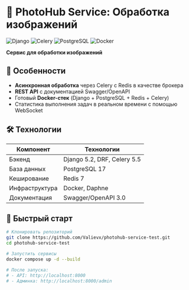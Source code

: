 # 🚀 PhotoHub Service: Обработка изображений

![Django](https://img.shields.io/badge/Django-5.2-green)
![Celery](https://img.shields.io/badge/Celery-5.5-blue)
![PostgreSQL](https://img.shields.io/badge/PostgreSQL-17-purple)
![Docker](https://img.shields.io/badge/Docker-25.0-cyan)

**Сервис для обработки изображений**

## 🌟 Особенности

- **Асинхронная обработка** через Celery с Redis в качестве брокера
- **REST API** с документацией Swagger/OpenAPI
- Готовый **Docker-стек** (Django + PostgreSQL + Redis + Celery)
- Статистика выполнения задач в реальном времени с помощью WebSocket

## 🛠 Технологии

| Компонент       | Технологии                  |
|-----------------|-----------------------------|
| Бэкенд         | Django 5.2, DRF, Celery 5.5 |
| База данных    | PostgreSQL 17               |
| Кеширование    | Redis 7                     |
| Инфраструктура | Docker, Daphne              |
| Документация   | Swagger/OpenAPI 3.0         |

## 🚀 Быстрый старт
```bash
# Клонировать репозиторий
git clone https://github.com/Valievx/photohub-service-test.git
cd photohub-service-test

# Запустить сервисы
docker compose up -d --build

# После запуска:
# - API: http://localhost:8000
# - Админка: http://localhost:8000/admin